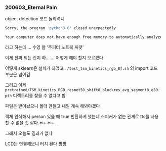### 200603_Eternal Pain



object detection 코드 돌리려니 

```bash
Sorry, the program 'python3.6' closed unexpectedly

Your computer does not have enough free memory to automatically analyze the problem and send a report to the developers.
```

라고 하는데 ... 수영 왈 '주피터 노트북 꺼랏'



이게 진짜 되는 건지 하....... 어떻게 해야 할지 모르겠다

어떻게 sklearn은 설치가 되었고 `./test_tsm_kinetics_rgb_8f.sh` 의 import 코드 부분은 넘어감

그리고 이제 `pretrained/TSM_kinetics_RGB_resnet50_shift8_blockres_avg_segment8_e50.pth` 디렉토리를 찾을 수 없다고 함

파일은 받아놨으니 폴더 만들고 내일 계속 해봐야겠다



객체 인식해서 person 있을 때 true 반환하게 했는데 스피커가 없는 관계로 tts를 사용할 수 없을 것 같다.ㅂㄷㅂㄷ..

그래서 오늘도 결과가 없다



LCD는 연결해보니 터치 된다 짱짱